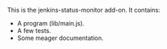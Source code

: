 This is the jenkins-status-monitor add-on.  It contains:

* A program (lib/main.js).
* A few tests.
* Some meager documentation.

